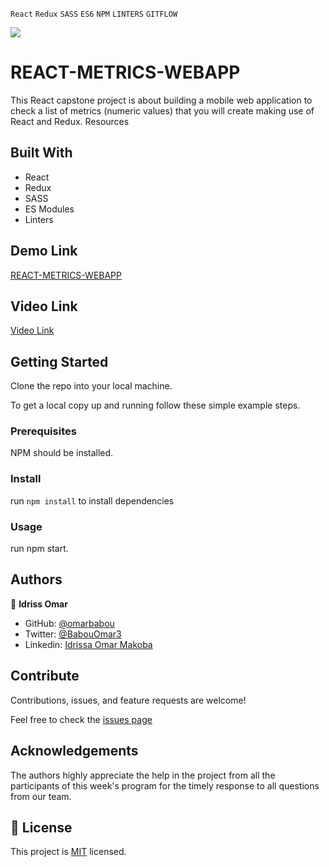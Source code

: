 `React` `Redux` `SASS` `ES6` `NPM` `LINTERS` `GITFLOW` <br>

![](https://img.shields.io/badge/Microverse-blueviolet)

# REACT-METRICS-WEBAPP

This React capstone project is about building a mobile web application to check a list of metrics (numeric values) that you will create making use of React and Redux. Resources

## Built With

- React
- Redux
- SASS
- ES Modules
- Linters

## Demo Link

[REACT-METRICS-WEBAPP](https://idriss-omar-react-metrics.netlify.app/)


## Video Link

[Video Link](https://www.loom.com/share/59ad0321bed5488faa77a223215dfe1b)


## Getting Started

Clone the repo into your local machine.

To get a local copy up and running follow these simple example steps.

### Prerequisites

NPM should be installed.


### Install

run `npm install` to install dependencies


### Usage
run npm start.


## Authors

👤 **Idriss Omar**

- GitHub: [@omarbabou](https://github.com/omarbabou)
- Twitter: [@BabouOmar3](https://twitter.com/BabouOmar3)
- Linkedin: [Idrissa Omar Makoba](https://www.linkedin.com/in/idrissa-makoba-omar/)

## Contribute

Contributions, issues, and feature requests are welcome!

Feel free to check the [issues page]()


## Acknowledgements

The authors highly appreciate the help in the project from all the participants of this week's program for the timely response to all questions from our team.

## 📝 License

This project is [MIT](./MIT.md) licensed.